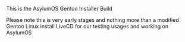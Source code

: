 This is the AsylumOS Gentoo Installer Build

Please note this is very early stages and nothing more than a modified Gentoo Linux install LiveCD for our testing usages and working on AsylumOS
